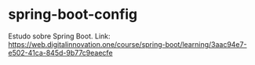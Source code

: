 # spring-boot-config
Estudo sobre Spring Boot. Link: https://web.digitalinnovation.one/course/spring-boot/learning/3aac94e7-e502-41ca-845d-9b77c9eaecfe
